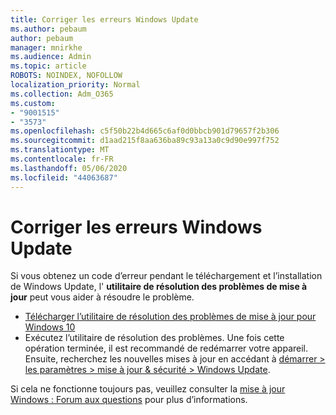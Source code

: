 ```yaml
---
title: Corriger les erreurs Windows Update
ms.author: pebaum
author: pebaum
manager: mnirkhe
ms.audience: Admin
ms.topic: article
ROBOTS: NOINDEX, NOFOLLOW
localization_priority: Normal
ms.collection: Adm_O365
ms.custom:
- "9001515"
- "3573"
ms.openlocfilehash: c5f50b22b4d665c6af0d0bbcb901d79657f2b306
ms.sourcegitcommit: d1aad215f8aa636ba89c93a13a0c9d90e997f752
ms.translationtype: MT
ms.contentlocale: fr-FR
ms.lasthandoff: 05/06/2020
ms.locfileid: "44063687"
---
```

# <a name="fix-windows-update-errors"></a>Corriger les erreurs Windows Update

Si vous obtenez un code d’erreur pendant le téléchargement et l’installation de Windows Update, l' **utilitaire de résolution des problèmes de mise à jour** peut vous aider à résoudre le problème.

- [Télécharger l’utilitaire de résolution des problèmes de mise à jour pour Windows 10](https://support.microsoft.com/help/4027322/windows-update-troubleshooter)
- Exécutez l’utilitaire de résolution des problèmes. Une fois cette opération terminée, il est recommandé de redémarrer votre appareil. Ensuite, recherchez les nouvelles mises à jour en accédant à [démarrer > les paramètres > mise à jour & sécurité > Windows Update](ms-settings:windowsupdate).

Si cela ne fonctionne toujours pas, veuillez consulter la [mise à jour Windows : Forum aux questions](https://support.microsoft.com/help/12373/windows-update-faq) pour plus d’informations.
